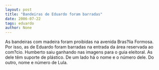```yaml
---
layout: post
title: "Bandeiras de Eduardo foram barradas"
date: 2006-07-22
tags: eduardo
author: None
---
```

As bandeiras com madeira foram proibidas na avenida Bras?lia Formosa. Por isso, as de Eduardo foram barradas na entrada da área reservada ao com?cio.
Humberto saiu ganhando nas imagens para o guia eleitoral. As dele têm suporte de plástico. De um lado há o nome e o número dele. Do outro, nome e número de Lula.
&nbsp; 